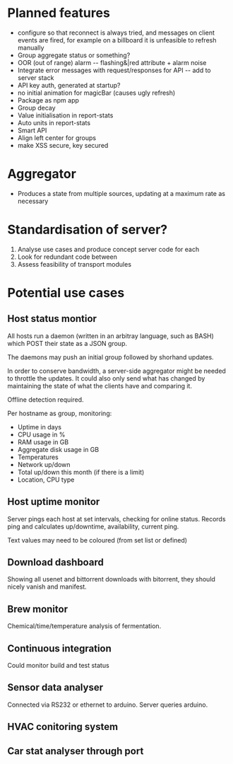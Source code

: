 # Planned features

  * configure so that reconnect is always tried, and messages on client events are fired, for example on a billboard it is unfeasible to refresh manually
  * Group aggregate status or something?
  * OOR (out of range) alarm -- flashing&|red attribute + alarm noise
  * Integrate error messages with request/responses for API -- add to server stack
  * API key auth, generated at startup?
  * no initial animation for magicBar (causes ugly refresh)
  * Package as npm app
  * Group decay 
  * Value initialisation in report-stats
  * Auto units in report-stats
  * Smart API
  * Align left center for groups
  * make XSS secure, key secured

# Aggregator

  * Produces a state from multiple sources, updating at a maximum rate as necessary

# Standardisation of server?

  1. Analyse use cases and produce concept server code for each
  2. Look for redundant code between
  3. Assess feasibility of transport modules

# Potential use cases

## Host status montior

All hosts run a daemon (written in an arbitray language, such as BASH) which POST
their state as a JSON group.

The daemons may push an initial group followed by shorhand updates.

In order to conserve bandwidth, a server-side aggregator might be needed to throttle the updates. It could also only send what has changed by maintaining the state of what the clients have and comparing it.

Offline detection required.

Per hostname as group, monitoring:

  * Uptime in days
  * CPU usage in %
  * RAM usage in GB
  * Aggregate disk usage in GB
  * Temperatures
  * Network up/down
  * Total up/down this month (if there is a limit)
  * Location, CPU type

## Host uptime monitor

Server pings each host at set intervals, checking for online status. Records ping and calculates up/downtime, availability, current ping.

Text values may need to be coloured (from set list or defined)

## Download dashboard

Showing all usenet and bittorrent downloads with bitorrent, they should nicely vanish and manifest.

## Brew monitor

Chemical/time/temperature analysis of fermentation.

## Continuous integration

Could monitor build and test status

## Sensor data analyser

Connected via RS232 or ethernet to arduino. Server queries arduino.

## HVAC conitoring system

## Car stat analyser through port
